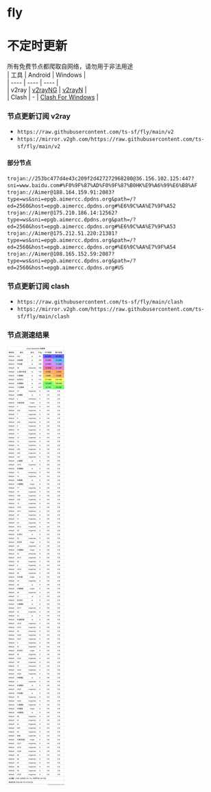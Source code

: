 # fly
# 不定时更新
所有免费节点都爬取自网络，请勿用于非法用途  
|  工具  | Android  | Windows  |  
|  ----  | ----   | ----  |  
| v2ray  | [v2rayNG](https://github.com/2dust/v2rayNG/releases) | [v2rayN](https://github.com/2dust/v2rayN/releases) |  
| Clash  | - | [Clash For Windows](https://github.com/2dust/clashN/releases) | 
  
### 节点更新订阅  v2ray
- `https://raw.githubusercontent.com/ts-sf/fly/main/v2`  
- `https://mirror.v2gh.com/https://raw.githubusercontent.com/ts-sf/fly/main/v2`  

#### 部分节点  
``` 
trojan://253bc477d4e43c209f2d427272968280@36.156.102.125:447?sni=www.baidu.com#%F0%9F%87%AD%F0%9F%87%B0HK%E9%A6%99%E6%B8%AF
trojan://Aimer@188.164.159.91:2083?type=ws&sni=epgb.aimercc.dpdns.org&path=/?ed=2560&host=epgb.aimercc.dpdns.org#%E6%9C%AA%E7%9F%A52
trojan://Aimer@175.210.186.14:12562?type=ws&sni=epgb.aimercc.dpdns.org&path=/?ed=2560&host=epgb.aimercc.dpdns.org#%E6%9C%AA%E7%9F%A53
trojan://Aimer@175.212.51.220:21301?type=ws&sni=epgb.aimercc.dpdns.org&path=/?ed=2560&host=epgb.aimercc.dpdns.org#%E6%9C%AA%E7%9F%A54
trojan://Aimer@108.165.152.59:2087?type=ws&sni=epgb.aimercc.dpdns.org&path=/?ed=2560&host=epgb.aimercc.dpdns.org#US
```
### 节点更新订阅  clash
- `https://raw.githubusercontent.com/ts-sf/fly/main/clash`  
- `https://mirror.v2gh.com/https://raw.githubusercontent.com/ts-sf/fly/main/clash`  

### 节点测速结果
![image](traffic.png)
